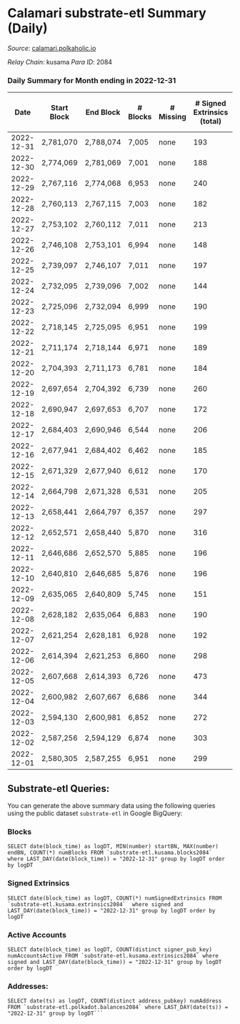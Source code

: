 # Calamari substrate-etl Summary (Daily)

_Source_: [calamari.polkaholic.io](https://calamari.polkaholic.io)

*Relay Chain*: kusama
*Para ID*: 2084



### Daily Summary for Month ending in 2022-12-31


| Date | Start Block | End Block | # Blocks | # Missing | # Signed Extrinsics (total) | # Active Accounts | # Addresses with Balances | # Events | # Transfers | # XCM Transfers In | # XCM Transfers Out |
| ---- | ----------- | --------- | -------- | --------- | --------------------------- | ----------------- | ------------------------- | -------- | ----------- | ------------------ | ------------------- |
| 2022-12-31 | 2,781,070 | 2,788,074 | 7,005 | none  | 193 | 129 | 34,660 | 48,504 | 63 ($11,362.11) | 4 ($820.25) | 4 ($445.77) |
| 2022-12-30 | 2,774,069 | 2,781,069 | 7,001 | none  | 188 | 143 | 34,654 | 48,420 | 46 ($12,459.89) | 3 ($308.68) | 1 ($184.82) |
| 2022-12-29 | 2,767,116 | 2,774,068 | 6,953 | none  | 240 | 157 | 34,648 | 48,633 | 77 ($10,722.09) |   | 7 ($0.01) |
| 2022-12-28 | 2,760,113 | 2,767,115 | 7,003 | none  | 182 | 134 | 34,635 | 48,436 | 33 ($4,562.74) | 3 ($543.66) | 2 ($138.33) |
| 2022-12-27 | 2,753,102 | 2,760,112 | 7,011 | none  | 213 | 147 | 34,632 | 42,536 | 40 ($49,880.95) |   |   |
| 2022-12-26 | 2,746,108 | 2,753,101 | 6,994 | none  | 148 | 112 |  | 48,696 | 20 ($9,901.73) |   |   |
| 2022-12-25 | 2,739,097 | 2,746,107 | 7,011 | none  | 197 | 137 | 34,627 | 49,143 | 54 ($18,263.81) | 3 ($148.89) | 2 ($197.22) |
| 2022-12-24 | 2,732,095 | 2,739,096 | 7,002 | none  | 144 | 106 |  | 48,656 | 28 ($10,816.97) |   |   |
| 2022-12-23 | 2,725,096 | 2,732,094 | 6,999 | none  | 190 | 126 |  | 48,941 | 39 ($11,227.91) | 1 ($3.83) | 2 ($548.21) |
| 2022-12-22 | 2,718,145 | 2,725,095 | 6,951 | none  | 199 | 132 |  | 48,774 | 33 ($46,575.04) | 1 ($241.73) | 3 ($354.38) |
| 2022-12-21 | 2,711,174 | 2,718,144 | 6,971 | none  | 189 | 122 |  | 48,718 | 38 ($15,443.46) | 1 ($668.68) | 1 ($98.22) |
| 2022-12-20 | 2,704,393 | 2,711,173 | 6,781 | none  | 184 | 137 |  | 41,479 | 43 ($5,654.79) |   |   |
| 2022-12-19 | 2,697,654 | 2,704,392 | 6,739 | none  | 260 | 162 |  | 48,452 | 66 ($15,417.58) | 8 ($771.37) | 1 ($556.97) |
| 2022-12-18 | 2,690,947 | 2,697,653 | 6,707 | none  | 172 | 125 |  | 47,494 | 34 ($7,397.22) | 1 ($126.52) |   |
| 2022-12-17 | 2,684,403 | 2,690,946 | 6,544 | none  | 206 | 130 | 34,616 | 46,148 | 85 ($63,087.74) | 1 ($64.82) |   |
| 2022-12-16 | 2,677,941 | 2,684,402 | 6,462 | none  | 185 | 133 | 34,614 | 40,314 | 53 ($27,562.02) | 1 ($270.09) |   |
| 2022-12-15 | 2,671,329 | 2,677,940 | 6,612 | none  | 170 | 109 | 34,610 | 47,161 | 45 ($11,020.18) | 2 ($666.27) | 1 ($234.48) |
| 2022-12-14 | 2,664,798 | 2,671,328 | 6,531 | none  | 205 | 149 | 34,606 | 39,956 | 47 ($35,895.41) | 7 ($1,025.53) | 1 ($1,294.23) |
| 2022-12-13 | 2,658,441 | 2,664,797 | 6,357 | none  | 297 | 236 |  | 47,222 | 150 ($58,740.05) | 3 ($590.10) | 1 ($114.31) |
| 2022-12-12 | 2,652,571 | 2,658,440 | 5,870 | none  | 316 | 180 |  | 39,305 | 91 ($35,538.30) | 7 ($290.27) | 5 ($431.53) |
| 2022-12-11 | 2,646,686 | 2,652,570 | 5,885 | none  | 196 | 123 |  | 44,748 | 31 ($24,956.55) |   |   |
| 2022-12-10 | 2,640,810 | 2,646,685 | 5,876 | none  | 196 | 139 |  | 38,244 | 43 ($5,936.08) |   |   |
| 2022-12-09 | 2,635,065 | 2,640,809 | 5,745 | none  | 151 | 109 | 34,567 | 37,463 | 26 ($8,317.26) | 1 ($51.44) | 1 ($51.44) |
| 2022-12-08 | 2,628,182 | 2,635,064 | 6,883 | none  | 190 | 128 | 34,565 | 47,461 | 35 ($24,654.65) |   | 1 ($200.79) |
| 2022-12-07 | 2,621,254 | 2,628,181 | 6,928 | none  | 192 | 132 |  | 47,517 | 43 ($16,575.53) | 1 ($65.93) | 1 ($55.72) |
| 2022-12-06 | 2,614,394 | 2,621,253 | 6,860 | none  | 298 | 147 | 34,552 | 41,135 | 132 ($13,771.45) | 2 ($203.18) |   |
| 2022-12-05 | 2,607,668 | 2,614,393 | 6,726 | none  | 473 | 152 | 34,459 | 47,681 | 294 ($11,577.95) | 4 ($196.48) | 3 ($346.69) |
| 2022-12-04 | 2,600,982 | 2,607,667 | 6,686 | none  | 344 | 151 | 34,209 | 47,290 | 183 ($15,201.07) | 2 ($1.46) | 4 ($301.18) |
| 2022-12-03 | 2,594,130 | 2,600,981 | 6,852 | none  | 272 | 167 | 34,077 | 47,344 | 92 ($24,811.69) | 3 ($470.23) |   |
| 2022-12-02 | 2,587,256 | 2,594,129 | 6,874 | none  | 303 | 170 | 34,043 | 48,247 | 134 ($16,501.48) | 1 ($21.72) |   |
| 2022-12-01 | 2,580,305 | 2,587,255 | 6,951 | none  | 299 | 135 | 33,969 | 42,196 | 165 ($40,993.53) | 1 ($4.40) | 1 ($29.55) |

## Substrate-etl Queries:
You can generate the above summary data using the following queries using the public dataset `substrate-etl` in Google BigQuery:


### Blocks
```
SELECT date(block_time) as logDT, MIN(number) startBN, MAX(number) endBN, COUNT(*) numBlocks FROM `substrate-etl.kusama.blocks2084`  where LAST_DAY(date(block_time)) = "2022-12-31" group by logDT order by logDT
```


### Signed Extrinsics
```
SELECT date(block_time) as logDT, COUNT(*) numSignedExtrinsics FROM `substrate-etl.kusama.extrinsics2084`  where signed and LAST_DAY(date(block_time)) = "2022-12-31" group by logDT order by logDT
```


### Active Accounts
```
SELECT date(block_time) as logDT, COUNT(distinct signer_pub_key) numAccountsActive FROM `substrate-etl.kusama.extrinsics2084` where signed and LAST_DAY(date(block_time)) = "2022-12-31" group by logDT order by logDT
```


### Addresses:
```
SELECT date(ts) as logDT, COUNT(distinct address_pubkey) numAddress FROM `substrate-etl.polkadot.balances2084` where LAST_DAY(date(ts)) = "2022-12-31" group by logDT```

